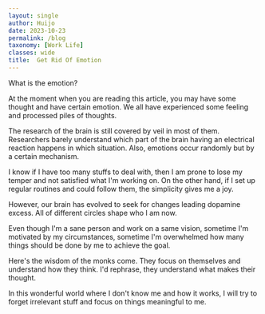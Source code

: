 ```yaml
---
layout: single
author: Huijo
date: 2023-10-23
permalink: /blog
taxonomy: [Work Life]
classes: wide
title:  Get Rid Of Emotion
---
```



What is the emotion?

At the moment when you are reading this article, you may have some thought and have certain emotion.
We all have experienced some feeling and processed piles of thoughts.

The research of the brain is still covered by veil in most of them.
Researchers barely understand which part of the brain having an electrical reaction happens in which situation.
Also, emotions occur randomly but by a certain mechanism.

I know if I have too many stuffs to deal with, then I am prone to lose my temper and not satisfied what I'm working on.
On the other hand, if I set up regular routines and could follow them, the simplicity gives me a joy.

However, our brain has evolved to seek for changes leading dopamine excess.
All of different circles shape who I am now.

Even though I'm a sane person and work on a same vision, sometime I'm motivated by my circumstances, sometime I'm overwhelmed how many things should be done by me to achieve the goal.

Here's the wisdom of the monks come.
They focus on themselves and understand how they think.
I'd rephrase, they understand what makes their thought.

In this wonderful world where I don't know me and how it works, I will try to forget irrelevant stuff and focus on things meaningful to me.
